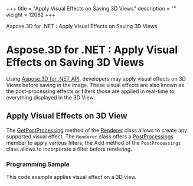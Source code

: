 +++
title = "Apply Visual Effects on Saving 3D Views" 
description = "" 
weight = 12062 
+++

Aspose.3D for .NET : Apply Visual Effects on Saving 3D Views  

# Aspose.3D for .NET : Apply Visual Effects on Saving 3D Views


Using [Aspose.3D for .NET API](http://www.aspose.com/products/3d/net), developers may apply visual effects on 3D Views before saving in the image. These visual effects are also known as the post-processing effects or filters those are applied in real-time to everything displayed in the 3D View.

## Apply Visual Effects on 3D View

The [GetPostProcessing](http://www.aspose.com/api/net/3d/aspose.threed.render/renderer/methods/getpostprocessing) method of the [Renderer](http://www.aspose.com/api/net/3d/aspose.threed.render/renderer) class allows to create any supported visual effect. The `Renderer` class offers a [PostProcessings](http://www.aspose.com/api/net/3d/aspose.threed.render/renderer/properties/postprocessings) member to apply various filters, the Add method of the `PostProcessings` class allows to incorporate a filter before rendering.

### Programming Sample

This code example applies visual effect on a 3D view.

